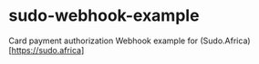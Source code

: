 # sudo-webhook-example

Card payment authorization Webhook example for (Sudo.Africa)[https://sudo.africa]
